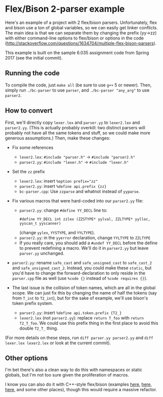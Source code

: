 # Flex/Bison 2-parser example

Here's an example of a project with 2 flex/bison parsers. Unfortunately, flex
and bison use a ton of global variables, so we can easily get linker conflicts.
The main idea is that we can separate them by changing the prefix (yy->zz) with
either command-line options to flex/bison or options in the code
(<http://stackoverflow.com/questions/1634704/multiple-flex-bison-parsers>).

This example is built on the sample 6.035 assignment code from Spring 2017 (see
the initial commit).

## Running the code

To compile the code, just `make all` (be sure to use `g++` 5 or newer).
Then, simply run `./bc-parser` to use `parser`, and `./bc-parser "any_arg"` to
use `parser2`.

## How to convert

First, we'll directly copy `lexer.lex` and `parser.yy` to `lexer2.lex` and
`parser2.yy`. (This is actually probably overkill: two distinct parsers will
probably not have all the same tokens and stuff, so we could make more generous
assumptions.) Then, make these changes:

+ Fix some references
  - `lexer2.lex`: `#include "parser.h"` -> `#include "parser2.h"`
  - `parser2.yy`: `#include "lexer.h"` -> `#include "lexer.h"`

+ Set the `zz` prefix
  - `lexer2.lex`: insert `%option prefix="zz"`
  - `parser2.yy`: insert `%define api.prefix {zz}`
  - `bc-parser.cpp`: Use `zzparse` and whatnot instead of `yyparse`.

+ Fix various macros that were hard-coded into our `parser2.yy` file:
  - `parser2.yy`: change `#define YY_DECL` line to:
    ```
    #define YY_DECL int zzlex (ZZSTYPE* yylval, ZZLTYPE* yylloc, yyscan_t yyscanner)
    ```
    (change `yylex`, `YYSTYPE`, and `YYLTYPE`).
  - `parser2.yy`: in the `yyerror` declaration, change `YYLTYPE` to `ZZLTYPE`
  - If you really care, you should add a `#undef YY_DECL` before the define to
  prevent redefining a macro. We'll do it in `parser2.yy` but leave `parser.yy`
  unchanged.
+ `parser2.yy`: rename `safe_cast` and `safe_unsigned_cast` to `safe_cast_2` and
  `safe_unsigned_cast_2`. Instead, you could make these `static`, but you'd have
  to change the forward-declaration to only reside in the `parser.cpp` file as
  well (use `%code {}` instead of `%code requires {}`).
+ The last issue is the collision of token names, which are all in the global
  scope. We can just fix this by changing the name of half the tokens (say from
  `T_int` to `T2_int`), but for the sake of example, we'll use bison's token
  prefix system.
  - `parser2.yy`: insert `%define api.token.prefix {T2_}`
  - `lexer2.lex` (not `parser2.yy`): replace `return T_foo` with `return
                                     T2_T_foo`. We could use this prefix thing
                                     in the first place to avoid this double
                                     `T2_T_` thing.

(For more details on these steps, run `diff parser.yy parser2.yy` and
`diff lexer.lex lexer2.lex` or look at the current commit).

## Other options

I'm bet there's also a clean way to do this with namespaces or static globals,
but I'm not too sure given the proliferation of macros.

I know you can also do it with C++-style flex/bison (examples
[here](http://www.jonathanbeard.io/tutorials/FlexBisonC++),
[here](http://panthema.net/2007/flex-bison-cpp-example/),
[here](https://github.com/ezaquarii/bison-flex-cpp-example),
and some other places), though this would require a massive refactor.
